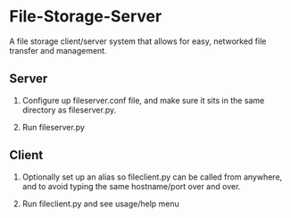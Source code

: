 # File-Storage-Server

A file storage client/server system that allows for easy, networked file transfer and management.


## Server

1. Configure up fileserver.conf file, and make sure it sits in the same directory as fileserver.py.

2. Run fileserver.py


## Client

1. Optionally set up an alias so fileclient.py can be called from anywhere, and to avoid typing the same hostname/port over and over.

2. Run fileclient.py and see usage/help menu
